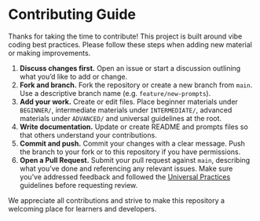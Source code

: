 # Contributing Guide

Thanks for taking the time to contribute!  This project is built around vibe coding best practices.  Please follow these steps when adding new material or making improvements.

1. **Discuss changes first.**  Open an issue or start a discussion outlining what you’d like to add or change.
2. **Fork and branch.**  Fork the repository or create a new branch from `main`.  Use a descriptive branch name (e.g. `feature/new-prompts`).
3. **Add your work.**  Create or edit files.  Place beginner materials under `BEGINNER/`, intermediate materials under `INTERMEDIATE/`, advanced materials under `ADVANCED/` and universal guidelines at the root.
4. **Write documentation.**  Update or create README and prompts files so that others understand your contributions.
5. **Commit and push.**  Commit your changes with a clear message.  Push the branch to your fork or to this repository if you have permissions.
6. **Open a Pull Request.**  Submit your pull request against `main`, describing what you’ve done and referencing any relevant issues.  Make sure you’ve addressed feedback and followed the [Universal Practices](UNIVERSAL-PRACTICES.md) guidelines before requesting review.

We appreciate all contributions and strive to make this repository a welcoming place for learners and developers.